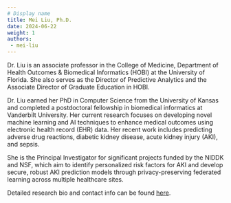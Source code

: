 ```yaml
---
# Display name
title: Mei Liu, Ph.D.
date: 2024-06-22
weight: 1
authors:
 - mei-liu
---
```


Dr. Liu is an associate professor in the College of Medicine, Department of Health Outcomes & Biomedical Informatics (HOBI) at the University of Florida. She also serves as the Director of Predictive Analytics and the Associate Director of Graduate Education in HOBI.

Dr. Liu earned her PhD in Computer Science from the University of Kansas and completed a postdoctoral fellowship in biomedical informatics at Vanderbilt University. Her current research focuses on developing novel machine learning and AI techniques to enhance medical outcomes using electronic health record (EHR) data. Her recent work includes predicting adverse drug reactions, diabetic kidney disease, acute kidney injury (AKI), and sepsis.

She is the Principal Investigator for significant projects funded by the NIDDK and NSF, which aim to identify personalized risk factors for AKI and develop secure, robust AKI prediction models through privacy-preserving federated learning across multiple healthcare sites.

Detailed research bio and contact info can be found [here](https://hobi.med.ufl.edu/about/postdoctoral-associate/).
